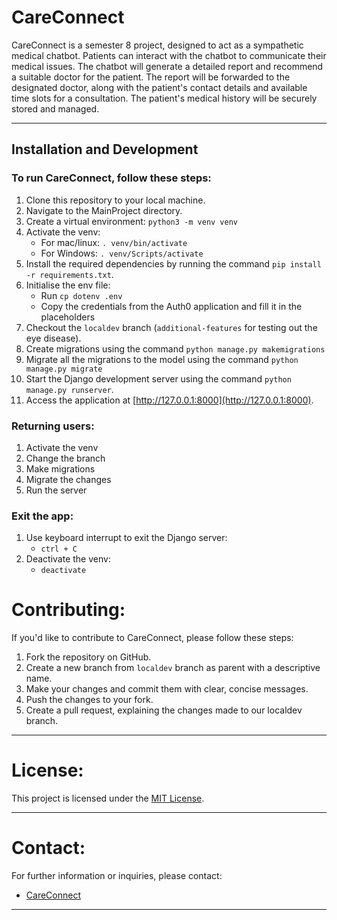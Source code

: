 # CareConnect

CareConnect is a semester 8 project, designed to act as a sympathetic medical chatbot. Patients can interact with the chatbot to communicate their medical issues. The chatbot will generate a detailed report and recommend a suitable doctor for the patient. The report will be forwarded to the designated doctor, along with the patient's contact details and available time slots for a consultation. The patient's medical history will be securely stored and managed.

---

## **Installation and Development**

### To run CareConnect, follow these steps:

1. Clone this repository to your local machine.
2. Navigate to the MainProject directory.
3. Create a virtual environment: ```python3 -m venv venv```
4. Activate the venv: 
    - For mac/linux:
        ```. venv/bin/activate```
    - For Windows:
        ```. venv/Scripts/activate```
5. Install the required dependencies by running the command `pip install -r requirements.txt`.
6. Initialise the env file:
    - Run ```cp dotenv .env```
    - Copy the credentials from the Auth0 application and fill it in the placeholders
7. Checkout the ```localdev``` branch (```additional-features``` for testing out the eye disease).
8. Create migrations using the command `python manage.py makemigrations`
9. Migrate all the migrations to the model using the command `python manage.py migrate`
10. Start the Django development server using the command `python manage.py runserver`.
11. Access the application at [http://127.0.0.1:8000](http://127.0.0.1:8000).

### Returning users:

1. Activate the venv
2. Change the branch
3. Make migrations
4. Migrate the changes
5. Run the server

### Exit the app:

1. Use keyboard interrupt to exit the Django server: 
    - ```ctrl + C```
2. Deactivate the venv:
    - ```deactivate```


# **Contributing:**

If you'd like to contribute to CareConnect, please follow these steps:

1. Fork the repository on GitHub.
2. Create a new branch from ```localdev``` branch as parent with a descriptive name.
3. Make your changes and commit them with clear, concise messages.
4. Push the changes to your fork.
5. Create a pull request, explaining the changes made to our localdev branch.

---

# **License:**

This project is licensed under the [MIT License](LICENSE).

---

# **Contact:**

For further information or inquiries, please contact:

- [CareConnect](mailto:careconnect.ajce@gmail.com)

---